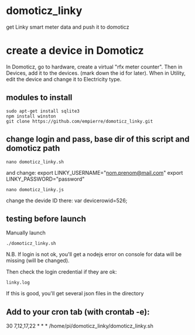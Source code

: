 # domoticz_linky
get Linky smart meter data and push it to domoticz

# create a device in Domoticz
In Domoticz, go to hardware, create a virtual "rfx meter counter".
Then in Devices, add it to the devices. (mark down the id for later).
When in Utility, edit the device and change it to Electricity type.

## modules to install

    sudo apt-get install sqlite3
    npm install winston 
    git clone https://github.com/empierre/domoticz_linky.git

## change login and pass, base dir of this script and domoticz path

    nano domoticz_linky.sh

and change:
export LINKY_USERNAME="nom.prenom@mail.com"
export LINKY_PASSWORD="password"

    nano domoticz_linky.js
    
change the devide ID there:
    var devicerowid=526;

## testing before launch

Manually launch

    ./domoticz_linky.sh

N.B. If login is not ok, you'll get a nodejs error on console for data will be missing (will be changed).

Then check the login credential if they are ok:

    linky.log

If this is good, you'll get several json files in the directory

## Add to your cron tab (with crontab -e):

30 7,12,17,22 * * * /home/pi/domoticz_linky/domoticz_linky.sh
